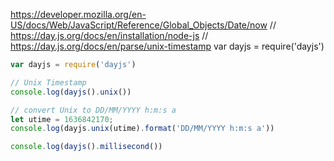 
https://developer.mozilla.org/en-US/docs/Web/JavaScript/Reference/Global_Objects/Date/now
// https://day.js.org/docs/en/installation/node-js
// https://day.js.org/docs/en/parse/unix-timestamp
var dayjs = require('dayjs')



```js
var dayjs = require('dayjs')

// Unix Timestamp
console.log(dayjs().unix())

// convert Unix to DD/MM/YYYY h:m:s a
let utime = 1636842170;
console.log(dayjs.unix(utime).format('DD/MM/YYYY h:m:s a'))

console.log(dayjs().millisecond())
```